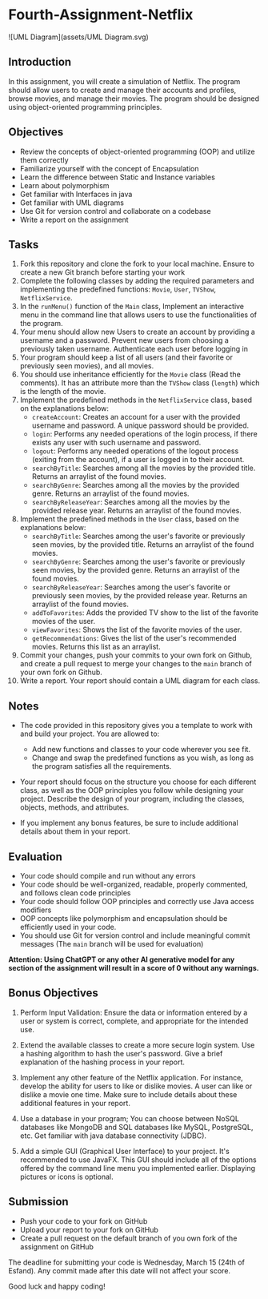 # Fourth-Assignment-Netflix

![UML Diagram](assets/UML Diagram.svg)

## Introduction
In this assignment, you will create a simulation of Netflix. The program should allow users to create and manage their accounts and profiles, browse movies, and manage their movies. The program should be designed using object-oriented programming principles.

## Objectives
- Review the concepts of object-oriented programming (OOP) and utilize them correctly
- Familiarize yourself with the concept of Encapsulation
- Learn the difference between Static and Instance variables
- Learn about polymorphism
- Get familiar with Interfaces in java
- Get familiar with UML diagrams
- Use Git for version control and collaborate on a codebase
- Write a report on the assignment

## Tasks
1. Fork this repository and clone the fork to your local machine. Ensure to create a new Git branch before starting your work
2. Complete the following classes by adding the required parameters and implementing the predefined functions: `Movie`, `User`, `TVShow`, `NetflixService`.
3. In the `runMenu()` function of the `Main` class, Implement an interactive menu in the command line that allows users to use the functionalities of the program. 
4. Your menu should allow new Users to create an account by providing a username and a password. Prevent new users from choosing a previously taken username. Authenticate each user before logging in
5. Your program should keep a list of all users (and their favorite or previously seen movies), and all movies.
6. You should use inheritance efficiently for the `Movie` class (Read the comments). It has an attribute more than the `TVShow` class (`length`) which is the length of the movie.
7. Implement the predefined methods in the `NetflixService` class, based on the explanations below:
    - `createAccount`: Creates an account for a user with the provided username and password. A unique password should be provided.
    - `login`: Performs any needed operations of the login process, if there exists any user with such username and password.
    - `logout`: Performs any needed operations of the logout process (exiting from the account), if a user is logged in to their account.
    - `searchByTitle`: Searches among all the movies by the provided title. Returns an arraylist of the found movies.
    - `searchByGenre`: Searches among all the movies by the provided genre. Returns an arraylist of the found movies.
    - `searchByReleaseYear`: Searches among all the movies by the provided release year. Returns an arraylist of the found movies.
8. Implement the predefined methods in the `User` class, based on the explanations below:
    - `searchByTitle`: Searches among the user's favorite or previously seen movies, by the provided title. Returns an arraylist of the found movies.
    - `searchByGenre`: Searches among the user's favorite or previously seen movies, by the provided genre. Returns an arraylist of the found movies.
    - `searchByReleaseYear`: Searches among the user's favorite or previously seen movies, by the provided release year. Returns an arraylist of the found movies.
    - `addToFavorites`: Adds the provided TV show to the list of the favorite movies of the user.
    - `viewFavorites`: Shows the list of the favorite movies of the user.
    - `getRecommendations`: Gives the list of the user's recommended movies. Returns this list as an arraylist.
9. Commit your changes, push your commits to your own fork on Github, and create a pull request to merge your changes to the `main` branch of your own fork on Github.
10. Write a report. Your report should contain a UML diagram for each class.

## Notes
- The code provided in this repository gives you a template to work with and build your project. You are allowed to:
    - Add new functions and classes to your code wherever you see fit.
    - Change and swap the predefined functions as you wish, as long as the program satisfies all the requirements.
    
- Your report should focus on the structure you choose for each different class, as well as the OOP principles you follow while designing your project. Describe the design of your program, including the classes, objects, methods, and attributes.

- If you implement any bonus features, be sure to include additional details about them in your report. 

## Evaluation
- Your code should compile and run without any errors
- Your code should be well-organized, readable, properly commented, and follows clean code principles
- Your code should follow OOP principles and correctly use Java access modifiers
- OOP concepts like polymorphism and encapsulation should be efficiently used in your code.
- You should use Git for version control and include meaningful commit messages (The `main` branch will be used for evaluation)

**Attention: Using ChatGPT or any other AI generative model for any section of the assignment will result in a score of 0 without any warnings.**

## Bonus Objectives
1. Perform Input Validation: Ensure the data or information entered by a user or system is correct, complete, and appropriate for the intended use.

2. Extend the available classes to create a more secure login system. Use a hashing algorithm to hash the user's password. Give a brief explanation of the hashing process in your report.

3. Implement any other feature of the Netflix application. For instance, develop the ability for users to like or dislike movies. A user can like or dislike a movie one time. Make sure to include details about these additional features in your report.

4. Use a database in your program; You can choose between NoSQL databases like MongoDB and SQL databases like MySQL, PostgreSQL, etc. Get familiar with java database connectivity (JDBC).

5. Add a simple GUI (Graphical User Interface) to your project. It's recommended to use JavaFX. This GUI should include all of the options offered by the command line menu you implemented earlier. Displaying pictures or icons is optional.

## Submission
- Push your code to your fork on GitHub
- Upload your report to your fork on GitHub
- Create a pull request on the default branch of you own fork of the assignment on GitHub

The deadline for submitting your code is Wednesday, March 15 (24th of Esfand). Any commit made after this date will not affect your score.

Good luck and happy coding!
